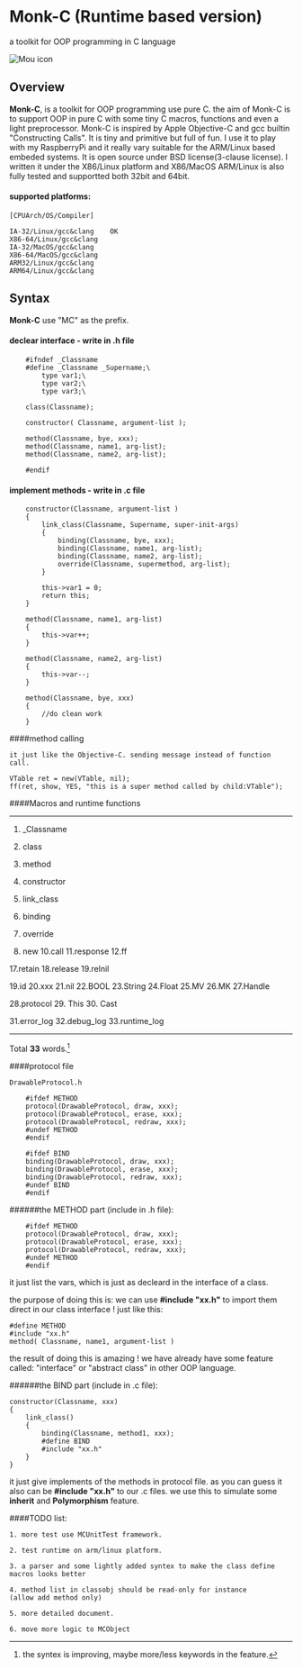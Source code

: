 # Monk-C (Runtime based version)
a toolkit for OOP programming in C language

![Mou icon](https://secure.gravatar.com/avatar/63f7c4c0a269ebaf049724a024bf01b4?s=420&d=https://a248.e.akamai.net/assets.github.com%2Fimages%2Fgravatars%2Fgravatar-user-420.png)

## Overview

**Monk-C**, is a toolkit for OOP programming use pure C. the aim of Monk-C is to support OOP in pure C with some tiny C macros, functions and even a light preprocessor. Monk-C is inspired by Apple Objective-C and gcc builtin "Constructing Calls". It is tiny and primitive but full of fun. I use it to play with my RaspberryPi and it really vary suitable for the ARM/Linux based embeded systems. It is open source under BSD license(3-clause license). I written it under the X86/Linux platform and X86/MacOS ARM/Linux is also fully tested and supportted both 32bit and 64bit.

#### supported platforms:

	[CPUArch/OS/Compiler]

	IA-32/Linux/gcc&clang    OK
	X86-64/Linux/gcc&clang
	IA-32/MacOS/gcc&clang
	X86-64/MacOS/gcc&clang
	ARM32/Linux/gcc&clang
	ARM64/Linux/gcc&clang

## Syntax
**Monk-C** use "MC" as the prefix.
#### declear interface - write in .h file

		#ifndef _Classname
		#define _Classname _Supername;\
			type var1;\
			type var2;\
			type var3;\

		class(Classname);

		constructor( Classname, argument-list );

		method(Classname, bye, xxx);
		method(Classname, name1, arg-list);
		method(Classname, name2, arg-list);

		#endif
	
#### implement methods - write in .c file
		
		constructor(Classname, argument-list )
		{
			link_class(Classname, Supername, super-init-args)
			{
				binding(Classname, bye, xxx);
				binding(Classname, name1, arg-list);
				binding(Classname, name2, arg-list);
				override(Classname, supermethod, arg-list);
			}

			this->var1 = 0;
			return this;
		}

		method(Classname, name1, arg-list)
		{
			this->var++;
		}
			
		method(Classname, name2, arg-list)
		{
			this->var--;
		}
		
		method(Classname, bye, xxx)
		{
			//do clean work
		}

####method calling

	it just like the Objective-C. sending message instead of function call.

	VTable ret = new(VTable, nil);
	ff(ret, show, YES, "this is a super method called by child:VTable");

####Macros and runtime functions

---

1. _Classname
2. class
3. method
4. constructor

5. link_class
6. binding
7. override

9. new
10.call
11.response
12.ff

17.retain
18.release
19.relnil

19.id
20.xxx
21.nil
22.BOOL
23.String
24.Float
25.MV
26.MK
27.Handle

28.protocol
29. This
30. Cast

31.error_log
32.debug_log
33.runtime_log

---

Total **33** words.[^1]

####protocol file

	DrawableProtocol.h

		#ifdef METHOD 
		protocol(DrawableProtocol, draw, xxx);
		protocol(DrawableProtocol, erase, xxx);
		protocol(DrawableProtocol, redraw, xxx);
		#undef METHOD
		#endif

		#ifdef BIND
		binding(DrawableProtocol, draw, xxx);
		binding(DrawableProtocol, erase, xxx);
		binding(DrawableProtocol, redraw, xxx);
		#undef BIND
		#endif

######the METHOD part (include in .h file):

		#ifdef METHOD 
		protocol(DrawableProtocol, draw, xxx);
		protocol(DrawableProtocol, erase, xxx);
		protocol(DrawableProtocol, redraw, xxx);
		#undef METHOD
		#endif

it just list the vars, which is just as decleard in the interface of a class.

the purpose of doing this is: we can use **#include "xx.h"** to import them direct in our class interface ! just like this:

	#define METHOD
	#include "xx.h"
	method( Classname, name1, argument-list )
	
the result of doing this is amazing ! we have already have some feature called: "interface" or "abstract class"
in other OOP language.

######the BIND part (include in .c file):

	constructor(Classname, xxx)
	{
		link_class()
		{
			binding(Classname, method1, xxx);
			#define BIND
			#include "xx.h"
		}
	}

it just give implements of the methods in protocol file. as you can guess it also can be **#include "xx.h"**
to our .c files. we use this to simulate some **inherit** and **Polymorphism** feature.

####TODO list:

	1. more test use MCUnitTest framework.

	2. test runtime on arm/linux platform.

	3. a parser and some lightly added syntex to make the class define macros looks better

	4. method list in classobj should be read-only for instance
	(allow add method only)

	5. more detailed document.

	6. move more logic to MCObject

[^1]: the syntex is improving, maybe more/less keywords in the feature.

